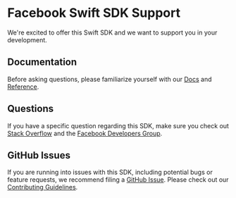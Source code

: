 # Facebook Swift SDK Support

We're excited to offer this Swift SDK and we want to support you in your development.

## Documentation

Before asking questions, please familiarize yourself with our [Docs](https://developers.facebook.com/docs/swift) and
[Reference](https://developers.facebook.com/docs/swift/reference).

## Questions

If you have a specific question regarding this SDK, make sure you check out
[Stack Overflow](https://facebook.stackoverflow.com) and the
[Facebook Developers Group](https://www.facebook.com/groups/fbdevelopers).

## GitHub Issues

If you are running into issues with this SDK, including potential bugs or feature requests, we recommend filing a
[GitHub Issue](https://github.com/facebook/facebook-swift-sdk/issues). Please check out our
[Contributing Guidelines](CONTRIBUTING.md).
